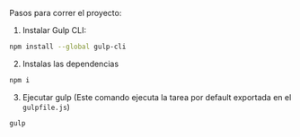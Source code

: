 Pasos para correr el proyecto:

1. Instalar Gulp CLI:

```bash
npm install --global gulp-cli
```

2. Instalas las dependencias

```bash
npm i
```

3. Ejecutar gulp (Este comando ejecuta la tarea por default exportada en el `gulpfile.js`)

```bash
gulp
```
